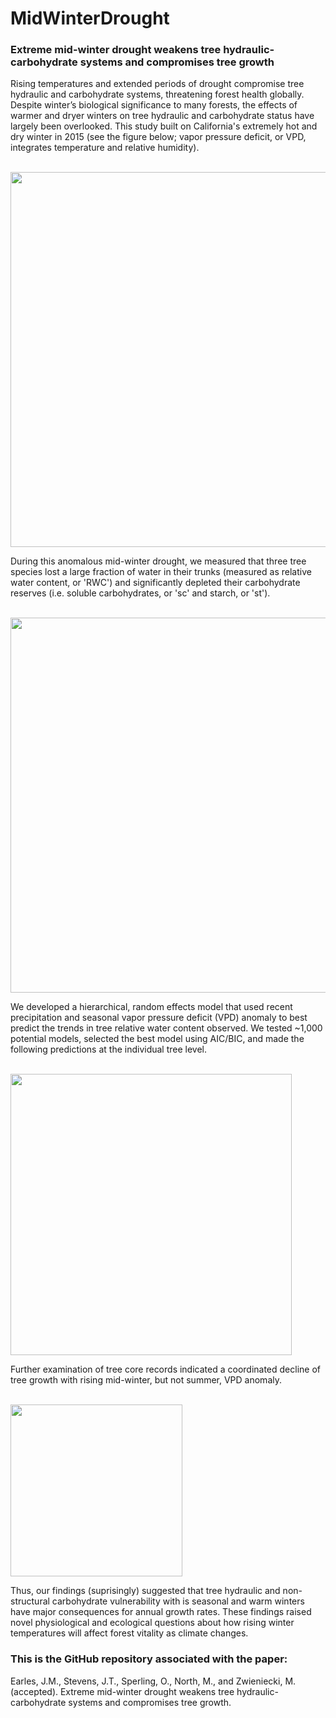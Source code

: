 # MidWinterDrought

### Extreme mid-winter drought weakens tree hydraulic-carbohydrate systems and compromises tree growth

Rising temperatures and extended periods of drought compromise tree hydraulic and carbohydrate systems, threatening forest health globally. Despite winter’s biological significance to many forests, the effects of warmer and dryer winters on tree hydraulic and carbohydrate status have largely been overlooked. This study built on California's extremely hot and dry winter in 2015 (see the figure below; vapor pressure deficit, or VPD, integrates temperature and relative humidity).


<br><a href="url"><img src="https://github.com/masonearles/MidWinterDrought/blob/master/imgs_readme/MWD_Fig1.png" width = 600></a></br>

During this anomalous mid-winter drought, we measured that three tree species lost a large fraction of water in their trunks (measured as relative water content, or 'RWC') and significantly depleted their carbohydrate reserves (i.e. soluble carbohydrates, or 'sc' and starch, or 'st'). 

<br><a href="url"><img src="https://github.com/masonearles/MidWinterDrought/blob/master/imgs_readme/MWD_Fig2.png" width = 600></a></br>

We developed a hierarchical, random effects model that used recent precipitation and seasonal vapor pressure deficit (VPD) anomaly to best predict the trends in tree relative water content observed. We tested ~1,000 potential models, selected the best model using AIC/BIC, and made the following predictions at the individual tree level.  

<br><a href="url"><img src="https://github.com/masonearles/MidWinterDrought/blob/master/imgs_readme/MWD_Fig3.png" width = 450></a></br>

Further examination of tree core records indicated a coordinated decline of tree growth with rising mid-winter, but not summer, VPD anomaly. 

<br><a href="url"><img src="https://github.com/masonearles/MidWinterDrought/blob/master/imgs_readme/MWD_Fig4.png" width = 275></a></br>

Thus, our findings (suprisingly) suggested that tree hydraulic and non-structural carbohydrate vulnerability with is seasonal and warm winters have major consequences for annual growth rates. These findings raised novel physiological and ecological questions about how rising winter temperatures will affect forest vitality as climate changes.

### This is the GitHub repository associated with the paper:

Earles, J.M., Stevens, J.T., Sperling, O., North, M., and Zwieniecki, M. (accepted). Extreme mid-winter drought weakens tree hydraulic-carbohydrate systems and compromises tree growth.
